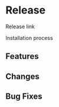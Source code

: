 # Release
<!-- also mention the respective issues, if possible -->

Release link <!-- Add a link to where the release can be downloaded & installed -->

Installation process <!-- Or its link and guide if applicable -->

## Features
<!-- List all the features that are new in this release -->

## Changes
<!-- List all the improvements if any -->

## Bug Fixes
<!-- List all the bug fixes -->
